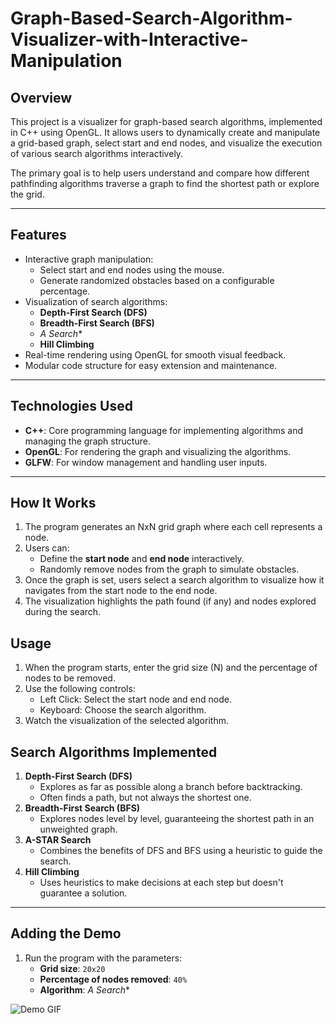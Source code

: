 # Graph-Based-Search-Algorithm-Visualizer-with-Interactive-Manipulation

## **Overview**
This project is a visualizer for graph-based search algorithms, implemented in C++ using OpenGL. It allows users to dynamically create and manipulate a grid-based graph, select start and end nodes, and visualize the execution of various search algorithms interactively.

The primary goal is to help users understand and compare how different pathfinding algorithms traverse a graph to find the shortest path or explore the grid.

---

## **Features**
- Interactive graph manipulation:
  - Select start and end nodes using the mouse.
  - Generate randomized obstacles based on a configurable percentage.
- Visualization of search algorithms:
  - **Depth-First Search (DFS)**
  - **Breadth-First Search (BFS)**
  - **A* Search**
  - **Hill Climbing**
- Real-time rendering using OpenGL for smooth visual feedback.
- Modular code structure for easy extension and maintenance.

---

## **Technologies Used**
- **C++**: Core programming language for implementing algorithms and managing the graph structure.
- **OpenGL**: For rendering the graph and visualizing the algorithms.
- **GLFW**: For window management and handling user inputs.

---

## **How It Works**
1. The program generates an NxN grid graph where each cell represents a node.
2. Users can:
   - Define the **start node** and **end node** interactively.
   - Randomly remove nodes from the graph to simulate obstacles.
3. Once the graph is set, users select a search algorithm to visualize how it navigates from the start node to the end node.
4. The visualization highlights the path found (if any) and nodes explored during the search.


## **Usage**
1. When the program starts, enter the grid size (N) and the percentage of nodes to be removed.
2. Use the following controls:
   - Left Click: Select the start node and end node.
   - Keyboard: Choose the search algorithm.
3. Watch the visualization of the selected algorithm.

## **Search Algorithms Implemented**
1. **Depth-First Search (DFS)**
   - Explores as far as possible along a branch before backtracking.
   - Often finds a path, but not always the shortest one.
2. **Breadth-First Search (BFS)**
   - Explores nodes level by level, guaranteeing the shortest path in an unweighted graph.
3. **A-STAR Search**
   - Combines the benefits of DFS and BFS using a heuristic to guide the search.
4. **Hill Climbing**
   - Uses heuristics to make decisions at each step but doesn't guarantee a solution.

---

## **Adding the Demo**
1. Run the program with the parameters:
   - **Grid size**: `20x20`
   - **Percentage of nodes removed**: `40%`
   - **Algorithm**: **A* Search**

![Demo GIF](demo.gif)
